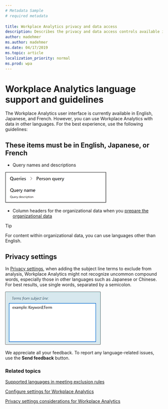 ```yaml
---
# Metadata Sample
# required metadata

title: Workplace Analytics privacy and data access
description: Describes the privacy and data access controls available in Workplace Analytics 
author: madehmer
ms.author: madehmer
ms.date: 04/17/2019
ms.topic: article
localization_priority: normal 
ms.prod: wpa
---
```


# Workplace Analytics language support and guidelines

The Workplace Analytics user interface is currently available in English, Japanese, and French. However, you can use Workplace Analytics with data in other languages. For the best experience, use the following guidelines:

## These items must be in English, Japanese, or French

* Query names and descriptions

![Query names and descriptions](../Images/WpA/Overview/query-name-description.png)

* Column headers for the organizational data when you [prepare the organizational data](../Setup/Prepare-organizational-data.md)

> [!TIP]
> For content within organizational data, you can use languages other than English.

## Privacy settings

In [Privacy settings](../use/settings.md#privacy-settings), when adding the subject line terms to exclude from analysis, Workplace Analytics might not recognize uncommon compound words, especially those in other languages such as Japanese or Chinese. For best results, use single words, separated by a semicolon.

![Exclude terms from subject line](../Images/WpA/Overview/exclude-terms-from-subject-line.png)

We appreciate all your feedback. To report any language-related issues, use the **Send feedback** button.

### Related topics

[Supported languages in meeting exclusion rules](../tutorials/meeting-exclusion-concept.md#supported-languages)

[Configure settings for Workplace Analytics](../use/settings.md)

[Privacy settings considerations for Workplace Analytics](../Privacy/privacy-considerations.md)
